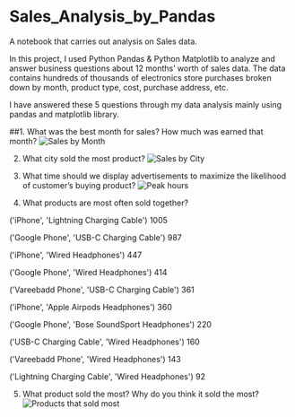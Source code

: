 # Sales_Analysis_by_Pandas

A notebook that carries out analysis on Sales data. 

In this project, I used Python Pandas &amp; Python Matplotlib to analyze and answer business questions about 12 months’ worth of sales data. The data contains hundreds of thousands of electronics store purchases broken down by month, product type, cost, purchase address, etc.


I have answered these 5 questions through my data analysis mainly using pandas and matplotlib library.

##1.	What was the best month for sales? How much was earned that month?
![Sales by Month](https://user-images.githubusercontent.com/129381473/232265493-dcd3ff4c-b82d-474e-b84d-854f3fc8c988.jpg)

2.	What city sold the most product?
![Sales by City](https://user-images.githubusercontent.com/129381473/232265497-8b8504be-a575-4cd7-8da1-04d6060b5ed4.jpg)

3.	What time should we display advertisements to maximize the likelihood of customer’s buying product?
![Peak hours](https://user-images.githubusercontent.com/129381473/232265499-1646cd3a-e5b9-45c7-9c90-f746c250c8b6.jpg)

4.	What products are most often sold together?

('iPhone', 'Lightning Charging Cable') 1005

('Google Phone', 'USB-C Charging Cable') 987

('iPhone', 'Wired Headphones') 447

('Google Phone', 'Wired Headphones') 414

('Vareebadd Phone', 'USB-C Charging Cable') 361

('iPhone', 'Apple Airpods Headphones') 360

('Google Phone', 'Bose SoundSport Headphones') 220

('USB-C Charging Cable', 'Wired Headphones') 160

('Vareebadd Phone', 'Wired Headphones') 143

('Lightning Charging Cable', 'Wired Headphones') 92

5.	What product sold the most? Why do you think it sold the most?
![Products that sold most](https://user-images.githubusercontent.com/129381473/232265507-b7f0b8c3-c3b9-4e9b-af12-71bd3e2d40e6.jpg)
